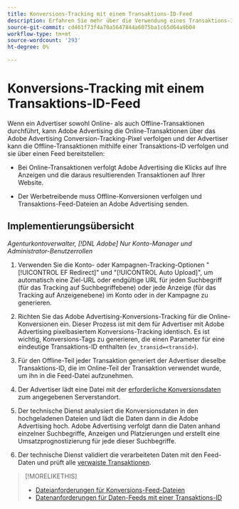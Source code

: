 ```yaml
---
title: Konversions-Tracking mit einem Transaktions-ID-Feed
description: Erfahren Sie mehr über die Verwendung eines Transaktions-ID-Feeds für Konversions-Tracking-Daten.
source-git-commit: cd461f73f4a70a5647844a6075ba1c65d64a9b04
workflow-type: tm+mt
source-wordcount: '293'
ht-degree: 0%

---
```


# Konversions-Tracking mit einem Transaktions-ID-Feed

Wenn ein Advertiser sowohl Online- als auch Offline-Transaktionen durchführt, kann Adobe Advertising die Online-Transaktionen über das Adobe Advertising Conversion-Tracking-Pixel verfolgen und der Advertiser kann die Offline-Transaktionen mithilfe einer Transaktions-ID verfolgen und sie über einen Feed bereitstellen:

* Bei Online-Transaktionen verfolgt Adobe Advertising die Klicks auf Ihre Anzeigen und die daraus resultierenden Transaktionen auf Ihrer Website.

* Der Werbetreibende muss Offline-Konversionen verfolgen und Transaktions-Feed-Dateien an Adobe Advertising senden.

## Implementierungsübersicht

*Agenturkontoverwalter, [!DNL Adobe] Nur Konto-Manager und Administrator-Benutzerrollen*

1. Verwenden Sie die Konto- oder Kampagnen-Tracking-Optionen &quot;[!UICONTROL EF Redirect]&quot; und &quot;[!UICONTROL Auto Upload]&quot;, um automatisch eine Ziel-URL oder endgültige URL für jeden Suchbegriff (für das Tracking auf Suchbegriffebene) oder jede Anzeige (für das Tracking auf Anzeigenebene) im Konto oder in der Kampagne zu generieren.

1. Richten Sie das Adobe Advertising-Konversions-Tracking für die Online-Konversionen ein. Dieser Prozess ist mit dem für Advertiser mit Adobe Advertising pixelbasiertem Konversions-Tracking identisch. Es ist wichtig, Konversions-Tags zu generieren, die einen Parameter für eine eindeutige Transaktions-ID enthalten (`ev_transid=<transid>`).

1. Für den Offline-Teil jeder Transaktion generiert der Advertiser dieselbe Transaktions-ID, die im Online-Teil der Transaktion verwendet wurde, um ihn in die Feed-Datei aufzunehmen.

1. Der Advertiser lädt eine Datei mit der [erforderliche Konversionsdaten](/help/search-social-commerce/tracking/feed-transaction-id-data-requirements.md) zum angegebenen Serverstandort.

1. Der technische Dienst analysiert die Konversionsdaten in den hochgeladenen Dateien und lädt die Daten dann in die Adobe Advertising hoch. Adobe Advertising verfolgt dann die Daten anhand einzelner Suchbegriffe, Anzeigen und Platzierungen und erstellt eine Umsatzprognostizierung für jede dieser Suchbegriffe.

1. Der technische Dienst validiert die verarbeiteten Daten mit den Feed-Daten und prüft alle [verwaiste Transaktionen](/help/search-social-commerce/glossary.md#o-p).

>[!MORELIKETHIS]
>
>* [Dateianforderungen für Konversions-Feed-Dateien](feed-file-requirements.md)
>* [Datenanforderungen für Daten-Feeds mit einer Transaktions-ID](/help/search-social-commerce/tracking/feed-transaction-id-data-requirements.md)

